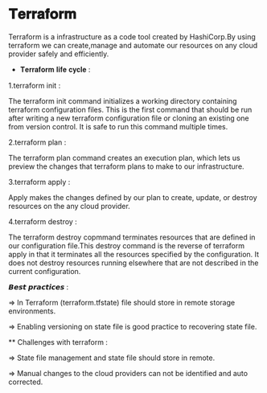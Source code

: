 #  𝐓𝐞𝐫𝐫𝐚𝐟𝐨𝐫𝐦

Terraform is a infrastructure as a code tool created by HashiCorp.By using terraform we can create,manage and automate our resources on any cloud provider safely and efficiently.

* 𝐓𝐞𝐫𝐫𝐚𝐟𝐨𝐫𝐦 𝐥𝐢𝐟𝐞 𝐜𝐲𝐜𝐥𝐞 :


1.terraform init :

The terraform init command initializes a working directory containing terraform configuration files. This is the first command that should be run after writing a new terraform configuration file or cloning an existing one from version control. It is safe to run this command multiple times.



2.terraform plan :

The terraform plan command creates an execution plan, which lets us preview the changes that terraform plans to make to our infrastructure.



3.terraform apply : 

Apply makes the changes defined by our plan to create, update, or destroy resources on the any cloud provider.



4.terraform destroy :

The terraform destroy copmmand terminates resources that are defined in our configuration file.This destroy command is the reverse of terraform apply in that it terminates all the resources specified by the configuration. It does not destroy resources running elsewhere that are not described in the current configuration.



𝘽𝙚𝙨𝙩 𝙥𝙧𝙖𝙘𝙩𝙞𝙘𝙚𝙨 :

=> In Terraform (terraform.tfstate) file should store in remote storage environments.


=> Enabling versioning on state file is good practice to recovering state file.





** Challenges with terraform :

=> State file management and state file should store in remote.

=> Manual changes to the cloud providers can not be identified and auto corrected.
